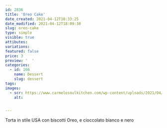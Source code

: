 ```yaml
---
id: 2836
title: 'Oreo Cake'
date_created: 2021-04-12T10:33:25
date_modified: 2021-04-12T18:09:30
slug: oreo-cake
type: simple
visible: true
attibutes: 
variations:
featured: false
price: 3
preview: '  '
categories: 
  - id: 166
    name: Dessert
    slug: dessert
tags: 
images: 
  - scr: https://www.carmelosoulkitchen.com/wp-content/uploads/2021/04/Oreo-Cake.png
    alt: 


---
```


<p>Torta in stile USA con biscotti Oreo, e cioccolato bianco e nero</p>

